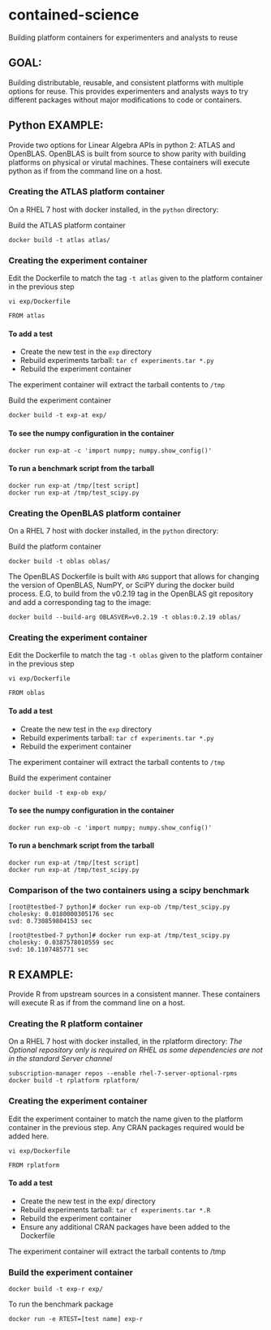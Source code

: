 # contained-science
Building platform containers for experimenters and analysts to reuse

## GOAL:
Building  distributable, reusable, and consistent platforms with multiple options for reuse.  This provides experimenters and analysts ways to try different packages without major modifications to code or containers.  

## Python EXAMPLE:
Provide two options for Linear Algebra APIs in python 2: ATLAS and OpenBLAS.  OpenBLAS is built from source to show parity with building platforms on physical or virutal machines. These containers will execute python as if from the command line on a host.

### Creating the ATLAS platform container
On a RHEL 7 host with docker installed, in the `python` directory:

Build the ATLAS platform container
```
docker build -t atlas atlas/
```

### Creating the experiment container
Edit the Dockerfile to match the tag `-t atlas` given to the platform container in the previous step

```
vi exp/Dockerfile

FROM atlas
```
#### To add a test
* Create the new test in the `exp` directory
* Rebuild experiments tarball:
`tar cf experiments.tar *.py`
* Rebuild the experiment container

The experiment container will extract the tarball contents to `/tmp`

Build the experiment container
```
docker build -t exp-at exp/
```
#### To see the numpy configuration in the container
```
docker run exp-at -c 'import numpy; numpy.show_config()'
```

#### To run a benchmark script from the tarball
```
docker run exp-at /tmp/[test script]
docker run exp-at /tmp/test_scipy.py
```

### Creating the OpenBLAS platform container
On a RHEL 7 host with docker installed, in the `python` directory:

Build the platform container
```
docker build -t oblas oblas/
```
The OpenBLAS Dockerfile is built with `ARG` support that allows for changing the version of OpenBLAS, NumPY, or SciPY during the docker build process.  E.G, to build from the v0.2.19 tag in the OpenBLAS git repository and add a corresponding tag to the image:
```
docker build --build-arg OBLASVER=v0.2.19 -t oblas:0.2.19 oblas/
```
### Creating the experiment container
Edit the Dockerfile to match the tag `-t oblas` given to the platform container in the previous step

```
vi exp/Dockerfile

FROM oblas
```
#### To add a test
* Create the new test in the `exp` directory
* Rebuild experiments tarball:
`tar cf experiments.tar *.py`
* Rebuild the experiment container

The experiment container will extract the tarball contents to `/tmp`

Build the experiment container
```
docker build -t exp-ob exp/
```

#### To see the numpy configuration in the container
```
docker run exp-ob -c 'import numpy; numpy.show_config()'
```


#### To run a benchmark script from the tarball
```
docker run exp-at /tmp/[test script]
docker run exp-at /tmp/test_scipy.py
```

### Comparison of the two containers using a scipy benchmark
```
[root@testbed-7 python]# docker run exp-ob /tmp/test_scipy.py
cholesky: 0.0180000305176 sec
svd: 0.730859804153 sec

[root@testbed-7 python]# docker run exp-at /tmp/test_scipy.py
cholesky: 0.0387578010559 sec
svd: 10.1107485771 sec
```

## R EXAMPLE:
Provide R from upstream sources in a consistent manner.  These containers will execute R as if from the command line on a host.

### Creating the R platform container
On a RHEL 7 host with docker installed, in the rplatform directory:
*The Optional repository only is required on RHEL as some dependencies are not in the standard Server channel*

```
subscription-manager repos --enable rhel-7-server-optional-rpms
docker build -t rplatform rplatform/
```
### Creating the experiment container
Edit the experiment container to match the name given to the platform container in the previous step.  Any CRAN packages required would be added here.

```
vi exp/Dockerfile

FROM rplatform
```
#### To add a test
* Create the new test in the exp/ directory
* Rebuild experiments tarball:
 `tar cf experiments.tar *.R`
* Rebuild the experiment container
* Ensure any additional CRAN packages have been added to the Dockerfile

The experiment container will extract the tarball contents to /tmp

### Build the experiment container

```
docker build -t exp-r exp/
```

To run the benchmark package
```
docker run -e RTEST=[test name] exp-r
```
